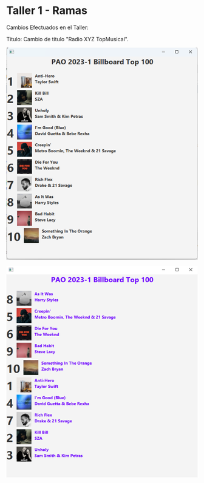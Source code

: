 # Taller 1 - Ramas

Cambios Efectuados en el Taller:

Titulo: Cambio de titulo "Radio XYZ TopMusical".

![Cambios Efectuados en rama Titulo](./img.png "Rama Titulo")

![Cambios Efectuados en rama Orden](./img2.png "Rama Orden")
